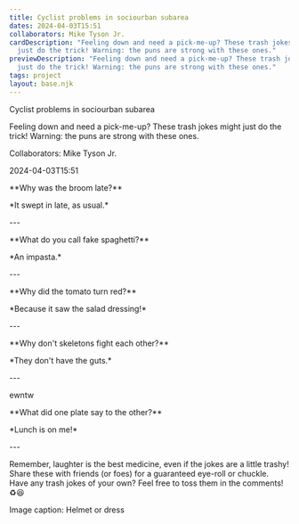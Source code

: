 ```yaml
---
title: Cyclist problems in sociourban subarea
dates: 2024-04-03T15:51
collaborators: Mike Tyson Jr.
cardDescription: "Feeling down and need a pick-me-up? These trash jokes might
  just do the trick! Warning: the puns are strong with these ones."
previewDescription: "Feeling down and need a pick-me-up? These trash jokes might
  just do the trick! Warning: the puns are strong with these ones."
tags: project
layout: base.njk
---
```

Cyclist problems in sociourban subarea

Feeling down and need a pick-me-up? These trash jokes might just do the trick! Warning: the puns are strong with these ones.

Collaborators: Mike Tyson Jr.

2024-04-03T15:51



\*\*Why was the broom late?\*\*



\*It swept in late, as usual.\*



\---



\*\*What do you call fake spaghetti?\*\*



\*An impasta.\*



\---



\*\*Why did the tomato turn red?\*\*



\*Because it saw the salad dressing!\*



\---



\*\*Why don't skeletons fight each other?\*\*



\*They don't have the guts.\*



\---

ewntw



\*\*What did one plate say to the other?\*\*



\*Lunch is on me!\*



\---



Remember, laughter is the best medicine, even if the jokes are a little trashy! Share these with friends (or foes) for a guaranteed eye-roll or chuckle. Have any trash jokes of your own? Feel free to toss them in the comments! ♻️😆

Image caption: Helmet or dress
